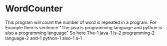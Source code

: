 # WordCounter
This program will count the number of word is repeated in a program.
For Example their is sentence "The java is programming language and python is also a programming language"
So here The-1
        java-1
        is-2
        programming-2
        language-2
        and-1
        python-1
        also-1
        a-1
